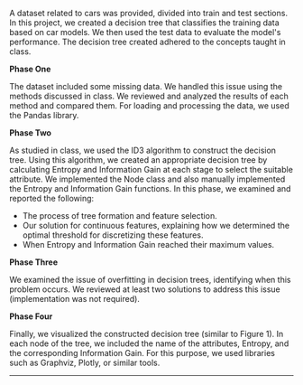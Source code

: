 
A dataset related to cars was provided, divided into train and test sections. In this project, we created a decision tree that classifies the training data based on car models. We then used the test data to evaluate the model's performance. The decision tree created adhered to the concepts taught in class.

**Phase One**

The dataset included some missing data. We handled this issue using the methods discussed in class. We reviewed and analyzed the results of each method and compared them. For loading and processing the data, we used the Pandas library.

**Phase Two**

As studied in class, we used the ID3 algorithm to construct the decision tree. Using this algorithm, we created an appropriate decision tree by calculating Entropy and Information Gain at each stage to select the suitable attribute. We implemented the Node class and also manually implemented the Entropy and Information Gain functions. In this phase, we examined and reported the following:
- The process of tree formation and feature selection.
- Our solution for continuous features, explaining how we determined the optimal threshold for discretizing these features.
- When Entropy and Information Gain reached their maximum values.

**Phase Three**

We examined the issue of overfitting in decision trees, identifying when this problem occurs. We reviewed at least two solutions to address this issue (implementation was not required).

**Phase Four**

Finally, we visualized the constructed decision tree (similar to Figure 1). In each node of the tree, we included the name of the attributes, Entropy, and the corresponding Information Gain. For this purpose, we used libraries such as Graphviz, Plotly, or similar tools.

---
